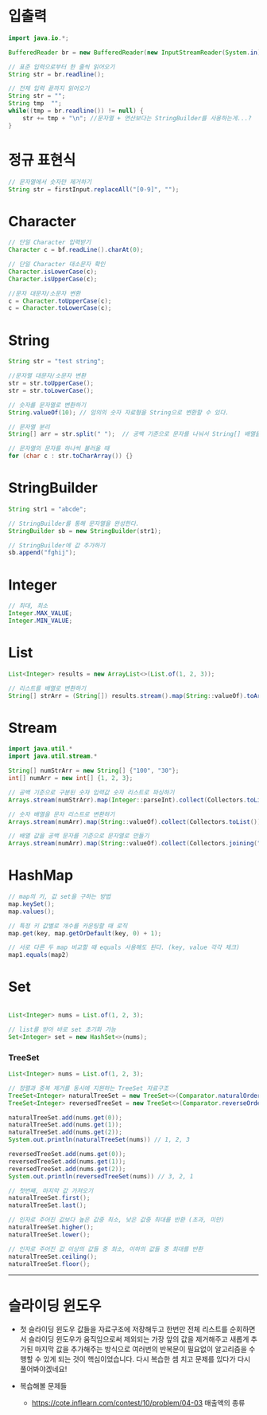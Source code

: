 
# 입출력

``` java
import java.io.*;

BufferedReader br = new BufferedReader(new InputStreamReader(System.in));

// 표준 입력으로부터 한 줄씩 읽어오기
String str = br.readline();

// 전체 입력 끝까지 읽어오기
String str = "";
String tmp  "";
while((tmp = br.readline()) != null) {
	str += tmp + "\n"; //문자열 + 연산보다는 StringBuilder를 사용하는게...?
}

```


# 정규 표현식

``` java
// 문자열에서 숫자만 제거하기
String str = firstInput.replaceAll("[0-9]", "");
```



# Character

``` java
// 단일 Character 입력받기
Character c = bf.readLine().charAt(0);

// 단일 Character 대소문자 확인
Character.isLowerCase(c);
Character.isUpperCase(c);

//문자 대문자/소문자 변환
c = Character.toUpperCase(c);
c = Character.toLowerCase(c);
```


# String

~~~ java
String str = "test string";

//문자열 대문자/소문자 변환
str = str.toUpperCase();
str = str.toLowerCase();

// 숫자를 문자열로 변환하기
String.valueOf(10); // 임의의 숫자 자료형을 String으로 변환할 수 있다.

// 문자열 분리
String[] arr = str.split(" ");	// 공백 기준으로 문자를 나눠서 String[] 배열을 반환한다.

// 문자열의 문자를 하나씩 불러올 때
for (char c : str.toCharArray()) {}
~~~



# StringBuilder

``` java
String str1 = "abcde";

// StringBuilder를 통해 문자열을 완성한다.
StringBuilder sb = new StringBuilder(str1);

// StringBuilder에 값 추가하기
sb.append("fghij");
```


# Integer

``` java
// 최대, 최소
Integer.MAX_VALUE;
Integer.MIN_VALUE;
```



# List
``` java
List<Integer> results = new ArrayList<>(List.of(1, 2, 3));

// 리스트를 배열로 변환하기
String[] strArr = (String[]) results.stream().map(String::valueOf).toArray();
```



# Stream

``` java
import java.util.*
import java.util.stream.*

String[] numStrArr = new String[] {"100", "30"};
int[] numArr = new int[] {1, 2, 3};

// 공백 기준으로 구분된 숫자 입력값 숫자 리스트로 파싱하기
Arrays.stream(numStrArr).map(Integer::parseInt).collect(Collectors.toList());

// 숫자 배열을 문자 리스트로 변환하기
Arrays.stream(numArr).map(String::valueOf).collect(Collectors.toList());

// 배열 값을 공백 문자를 기준으로 문자열로 만들기
Arrays.stream(numArr).map(String::valueOf).collect(Collectors.joining(" "))
```



# HashMap

``` java
// map의 키, 값 set을 구하는 방법
map.keySet();
map.values();

// 특정 키 값별로 개수를 카운팅할 때 로직 
map.get(key, map.getOrDefault(key, 0) + 1);

// 서로 다른 두 map 비교할 때 equals 사용해도 된다. (key, value 각각 체크)
map1.equals(map2)

```



# Set

``` java

List<Integer> nums = List.of(1, 2, 3);

// list를 받아 바로 set 초기화 가능
Set<Integer> set = new HashSet<>(nums);

```


### TreeSet

``` java
List<Integer> nums = List.of(1, 2, 3);

// 정렬과 중복 제거를 동시에 지원하는 TreeSet 자료구조
TreeSet<Integer> naturalTreeSet = new TreeSet<>(Comparator.naturalOrder());
TreeSet<Integer> reversedTreeSet = new TreeSet<>(Comparator.reverseOrder());  

naturalTreeSet.add(nums.get(0));
naturalTreeSet.add(nums.get(1));
naturalTreeSet.add(nums.get(2));
System.out.println(naturalTreeSet(nums)) // 1, 2, 3

reversedTreeSet.add(nums.get(0));  
reversedTreeSet.add(nums.get(1));  
reversedTreeSet.add(nums.get(2));
System.out.println(reversedTreeSet(nums)) // 3, 2, 1

// 첫번째, 마지막 값 가져오기
naturalTreeSet.first();
naturalTreeSet.last();

// 인자로 주어진 값보다 높은 값중 최소, 낮은 값중 최대를 반환 (초과, 미만)
naturalTreeSet.higher();
naturalTreeSet.lower();

// 인자로 주어진 값 이상의 값들 중 최소, 이하의 값들 중 최대를 반환
naturalTreeSet.ceiling();
naturalTreeSet.floor();

```








---

# 슬라이딩 윈도우

- 첫 슬라이딩 윈도우 값들을 자료구조에 저장해두고 한번만 전체 리스트를 순회하면서 슬라이딩 윈도우가 움직임으로써 제외되는 가장 앞의 값을 제거해주고 새롭게 추가된 마지막 값을 추가해주는 방식으로 여러번의 반복문이 필요없이 알고리즘을 수행할 수 있게 되는 것이 핵심이었습니다. 다시 복습한 셈 치고 문제를 있다가 다시 풀어봐야겠네요!

- 복습해볼 문제들
	- https://cote.inflearn.com/contest/10/problem/04-03 매출액의 종류